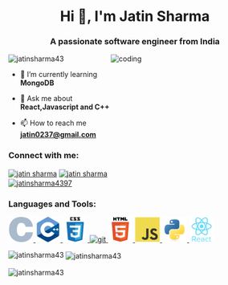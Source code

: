<h1 align="center">Hi 👋, I'm Jatin Sharma</h1>
<h3 align="center">A passionate software engineer from India</h3>
<img align="right" alt="coding" width="300px" height="300px" src="https://media3.giphy.com/media/v1.Y2lkPTc5MGI3NjExNW41cHZxaWZ3NXVxejF0em93dGpwbGhnbGV1b2pqNDRibmt2NHk0NyZlcD12MV9pbnRlcm5hbF9naWZfYnlfaWQmY3Q9Zw/bGgsc5mWoryfgKBx1u/giphy.gif">
<p align="left"> <img src="https://komarev.com/ghpvc/?username=jatinsharma43&label=Profile%20views&color=0e75b6&style=flat" alt="jatinsharma43" /> </p>

- 🌱 I’m currently learning **MongoDB**

- 💬 Ask me about **React,Javascript and C++**

- 📫 How to reach me **jatin0237@gmail.com**

<h3 align="left">Connect with me:</h3>
<p align="left">
<a href="https://linkedin.com/in/jatin sharma" target="blank"><img align="center" src="https://raw.githubusercontent.com/rahuldkjain/github-profile-readme-generator/master/src/images/icons/Social/linked-in-alt.svg" alt="jatin sharma" height="50" width="60" /></a>
<a href="https://fb.com/jatin sharma" target="blank"><img align="center" src="https://raw.githubusercontent.com/rahuldkjain/github-profile-readme-generator/master/src/images/icons/Social/facebook.svg" alt="jatin sharma" height="60" width="70" /></a>
<a href="https://instagram.com/jatinsharma4397" target="blank"><img align="center" src="https://raw.githubusercontent.com/rahuldkjain/github-profile-readme-generator/master/src/images/icons/Social/instagram.svg" alt="jatinsharma4397" height="70" width="80" /></a>
</p>

<h3 align="left">Languages and Tools:</h3>
<p align="left"> <a href="https://www.cprogramming.com/" target="_blank" rel="noreferrer"> <img src="https://raw.githubusercontent.com/devicons/devicon/master/icons/c/c-original.svg" alt="c" width="50" height="50"/> </a> <a href="https://www.w3schools.com/cpp/" target="_blank" rel="noreferrer"> <img src="https://raw.githubusercontent.com/devicons/devicon/master/icons/cplusplus/cplusplus-original.svg" alt="cplusplus" width="50" height="50"/> </a> <a href="https://www.w3schools.com/css/" target="_blank" rel="noreferrer"> <img src="https://raw.githubusercontent.com/devicons/devicon/master/icons/css3/css3-original-wordmark.svg" alt="css3" width="50" height="50"/> </a> <a href="https://git-scm.com/" target="_blank" rel="noreferrer"> <img src="https://www.vectorlogo.zone/logos/git-scm/git-scm-icon.svg" alt="git" width="50" height="50"/> </a> <a href="https://www.w3.org/html/" target="_blank" rel="noreferrer"> <img src="https://raw.githubusercontent.com/devicons/devicon/master/icons/html5/html5-original-wordmark.svg" alt="html5" width="50" height="50"/> </a> <a href="https://developer.mozilla.org/en-US/docs/Web/JavaScript" target="_blank" rel="noreferrer"> <img src="https://raw.githubusercontent.com/devicons/devicon/master/icons/javascript/javascript-original.svg" alt="javascript" width="50" height="50"/> </a> <a href="https://www.python.org" target="_blank" rel="noreferrer"> <img src="https://raw.githubusercontent.com/devicons/devicon/master/icons/python/python-original.svg" alt="python"width="50" height="50"/> </a> <a href="https://reactjs.org/" target="_blank" rel="noreferrer"> <img src="https://raw.githubusercontent.com/devicons/devicon/master/icons/react/react-original-wordmark.svg" alt="react" width="50" height="50"/> </a> </p>

<p><img align="left" src="https://github-readme-stats.vercel.app/api/top-langs?username=jatinsharma43&show_icons=true&locale=en&layout=compact" alt="jatinsharma43" /></p>

<p>&nbsp;<img align="center" src="https://github-readme-stats.vercel.app/api?username=jatinsharma43&show_icons=true&locale=en" alt="jatinsharma43" /></p>

<p><img align="center" src="https://github-readme-streak-stats.herokuapp.com?user=jatinsharma43&theme=github-dark-blue&date_format=j%20M%5B%20Y%5D" alt="jatinsharma43" /></p>


